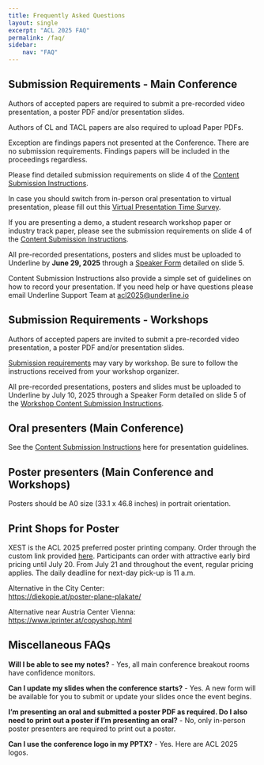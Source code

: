```yaml
---
title: Frequently Asked Questions
layout: single
excerpt: "ACL 2025 FAQ"
permalink: /faq/
sidebar: 
    nav: "FAQ"
---
```



## Submission Requirements - Main Conference    
Authors of accepted papers are required to submit a pre-recorded video presentation, a poster PDF and/or presentation slides.    

Authors of CL and TACL papers are also required to upload Paper PDFs.    

Exception are findings papers not presented at the Conference. There are no submission requirements. Findings papers will be included in the proceedings regardless.    

Please find detailed submission requirements on slide 4 of the [Content Submission Instructions](https://docs.google.com/presentation/d/1mXRSfVbeD9Vh1-6ZXWSP5NKg0wT2QVF2EIGlMCWA84A/edit?usp=sharing).    
 
In case you should switch from in-person oral presentation to virtual presentation, please fill out this [Virtual Presentation Time Survey](https://acl-2025-virtual-presentation-time.paperform.co/).     

If you are presenting a demo, a student research workshop paper or industry track paper, please see the submission requirements on slide 4 of the [Content Submission Instructions](https://docs.google.com/presentation/d/1mXRSfVbeD9Vh1-6ZXWSP5NKg0wT2QVF2EIGlMCWA84A/edit?usp=sharing).    

All pre-recorded presentations, posters and slides must be uploaded to Underline by **June 29, 2025** through a [Speaker Form](https://acl2025-mainconference.paperform.co/) detailed on slide 5.    

Content Submission Instructions also provide a simple set of guidelines on how to record your presentation.
If you need help or have questions please email Underline Support Team at acl2025@underline.io

## Submission Requirements - Workshops    
Authors of accepted papers are invited to submit a pre-recorded video presentation, a poster PDF and/or presentation slides.    

[Submission requirements](https://docs.google.com/presentation/d/1B26aSIWCRTYEFKvndrYWspNBUpimN6v1h1Yww2_ZCpU/edit?usp=sharing) may vary by workshop. Be sure to follow the instructions received from your workshop organizer.    

All pre-recorded presentations, posters and slides must be uploaded to Underline by July 10, 2025 through a Speaker Form detailed on slide 5  of the [Workshop Content Submission Instructions](https://docs.google.com/presentation/d/1B26aSIWCRTYEFKvndrYWspNBUpimN6v1h1Yww2_ZCpU/edit?usp=sharing).


## Oral presenters (Main Conference)   
See the [Content Submission Instructions](https://docs.google.com/presentation/d/1mXRSfVbeD9Vh1-6ZXWSP5NKg0wT2QVF2EIGlMCWA84A/edit?usp=sharing) here for presentation guidelines.

## Poster presenters (Main Conference and Workshops)    
Posters should be A0 size (33.1 x 46.8 inches) in portrait orientation.

## Print Shops for Poster    
XEST is the ACL 2025 preferred poster printing company. Order through the custom link provided [here](https://xest.info/acl). Participants can order with attractive early bird pricing until July 20. From July 21 and throughout the event, regular pricing applies. The daily deadline for next-day pick-up is 11 a.m.    

Alternative in the City Center:     
https://diekopie.at/poster-plane-plakate/      

Alternative near Austria Center Vienna:       
https://www.iprinter.at/copyshop.html     

## Miscellaneous FAQs    
**Will I be able to see my notes?** - Yes, all main conference breakout rooms have confidence monitors.     

**Can I update my slides when the conference starts?** - Yes. A new form will be available for you to submit or update your slides once the event begins.     

**I’m presenting an oral and submitted a poster PDF as required. Do I also need to print out a poster if I’m presenting an oral?** - No, only in-person poster presenters are required to print out a poster.    

**Can I use the conference logo in my PPTX?** - Yes. Here are ACL 2025 logos.


